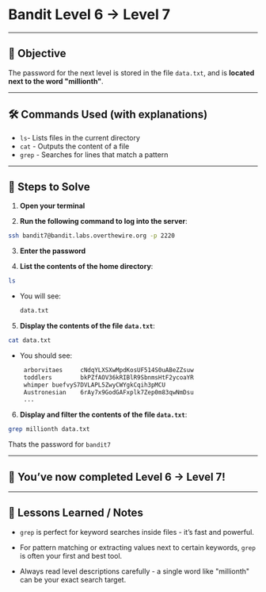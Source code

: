 # Bandit Level 6 → Level 7

---

## 🎯 Objective

The password for the next level is stored in the file `data.txt`, and is **located next to the word "millionth"**.



---


## 🛠️ Commands Used (with explanations)

- `ls`- Lists files in the current directory
- `cat` - Outputs the content of a file
- `grep` - Searches for lines that match a pattern
  



---

## 🚀 Steps to Solve
1. **Open your terminal**

2. **Run the following command to log into the server**:

```bash
ssh bandit7@bandit.labs.overthewire.org -p 2220
```

3. **Enter the password**

4. **List the contents of the home directory**:
```bash
ls
```
   - You will see:
     ```bash
     data.txt
     ```


5. **Display the contents of the file `data.txt`**:
```bash
cat data.txt
```
- You should see:
   ```bash
    arborvitaes     cNdqYLXSXwMpdKosUF514S0uABeZZsuw
    toddlers        bkPZfAOV36kRIBlR9SbnmsHtF2ycoaYR
    whimper buefvyS7DVLAPL5ZwyCWYgkCqih3pMCU
    Austronesian    6rAy7x9GodGAFxplk7Zep0m83qwNmDsu
    ...
    ```

6. **Display and filter the contents of the file `data.txt`**:
```bash
grep millionth data.txt
```

Thats the password for `bandit7`

---

## 🎉 You’ve now completed Level 6 → Level 7!


---

## 🧠 Lessons Learned / Notes
- `grep` is perfect for keyword searches inside files - it’s fast and powerful.

- For pattern matching or extracting values next to certain keywords, `grep` is often your first and best tool.

- Always read level descriptions carefully - a single word like "millionth" can be your exact search target.
